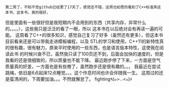     第二周了，不知不觉github已经更了17天了，感觉还不错，这周也如愿的看到了C++标准库这本书，这本书，真的很好，
但是里面有一些很好但是我短期内不会用到的东西（共享内存，异常什么的。。。。），这些我只是泛泛的看了一眼，所以
这本书在以后绝对会有再读一遍的可能。
    这周看了C++的很多知识，感觉自己复习了好多（虽然还有更多），但这本书目前看来还是可以带我走进模板编程，以及
STL的学习和使用，C++11的新特性真的很有趣，很有魅力，原来平时使用的一些东西，也是语言版本特性，这使我在阅读此书
的时候兴奋不已，虽然我只读了100页还不到，后面会加快的速度的，但是我看的还是很细致的，所以质量也不能下降。
    最近跑步停了下来，一方面是空气质量真的好差，一方面也是有些倦了，虽然跑步还是很有趣的。。。
    我最近在尝试跳绳，依旧是6点起床12点睡觉。。。这个作息时间也许会伴随我一生。
    这周过的还是蛮清闲的，下周要加油。。。不然就懈怠了。
    fighting٩(๑>◡<๑)۶ 



